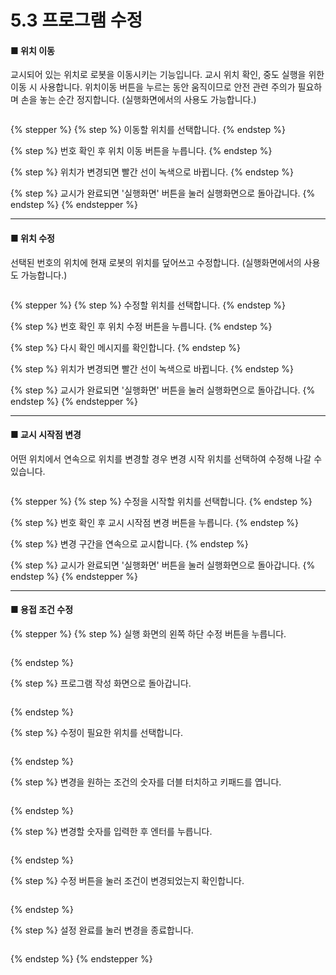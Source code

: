 # 5.3 프로그램 수정

#### ■ 위치 이동

교시되어 있는 위치로 로봇을 이동시키는 기능입니다. 교시 위치 확인, 중도 실행을 위한 이동 시 사용합니다. 위치이동 버튼을 누르는 동안 움직이므로 안전 관련 주의가 필요하며 손을 놓는 순간 정지합니다. (실행화면에서의 사용도 가능합니다.)

<figure><img src="img/section5.3_1.jpg" alt=""><figcaption></figcaption></figure>

{% stepper %}
{% step %}
이동할 위치를 선택합니다.
{% endstep %}

{% step %}
번호 확인 후 위치 이동 버튼을 누릅니다.
{% endstep %}

{% step %}
위치가 변경되면 빨간 선이 녹색으로 바뀝니다.
{% endstep %}

{% step %}
교시가 완료되면 '실행화면' 버튼을 눌러 실행화면으로 돌아갑니다.
{% endstep %}
{% endstepper %}

***

#### ■ 위치 수정

선택된 번호의 위치에 현재 로봇의 위치를 덮어쓰고 수정합니다. (실행화면에서의 사용도 가능합니다.)

<figure><img src="img/section5.3_2.jpg" alt=""><figcaption></figcaption></figure>

{% stepper %}
{% step %}
수정할 위치를 선택합니다.
{% endstep %}

{% step %}
번호 확인 후 위치 수정 버튼을 누릅니다.
{% endstep %}

{% step %}
다시 확인 메시지를 확인합니다.
{% endstep %}

{% step %}
위치가 변경되면 빨간 선이 녹색으로 바뀝니다.
{% endstep %}

{% step %}
교시가 완료되면 '실행화면' 버튼을 눌러 실행화면으로 돌아갑니다.
{% endstep %}
{% endstepper %}

***

#### ■ 교시 시작점 변경

어떤 위치에서 연속으로 위치를 변경할 경우 변경 시작 위치를 선택하여 수정해 나갈 수 있습니다.

<figure><img src="img/section5.3_3.jpg" alt=""><figcaption></figcaption></figure>

{% stepper %}
{% step %}
수정을 시작할 위치를 선택합니다.
{% endstep %}

{% step %}
번호 확인 후 교시 시작점 변경 버튼을 누릅니다.
{% endstep %}

{% step %}
변경 구간을 연속으로 교시합니다.
{% endstep %}

{% step %}
교시가 완료되면 '실행화면' 버튼을 눌러 실행화면으로 돌아갑니다.
{% endstep %}
{% endstepper %}

***

#### ■ 용접 조건 수정

{% stepper %}
{% step %}
실행 화면의 왼쪽 하단 수정 버튼을 누릅니다.

<figure><img src="img/section5.3_4.jpg" alt=""><figcaption></figcaption></figure>
{% endstep %}

{% step %}
프로그램 작성 화면으로 돌아갑니다.

<figure><img src="img/section5.3_5.jpg" alt=""><figcaption></figcaption></figure>
{% endstep %}

{% step %}
수정이 필요한 위치를 선택합니다.

<figure><img src="img/section5.3_6.jpg" alt=""><figcaption></figcaption></figure>
{% endstep %}

{% step %}
변경을 원하는 조건의 숫자를 더블 터치하고 키패드를 엽니다.

<figure><img src="img/section5.3_7.jpg" alt=""><figcaption></figcaption></figure>
{% endstep %}

{% step %}
변경할 숫자를 입력한 후 엔터를 누릅니다.

<figure><img src="img/section5.3_8.jpg" alt=""><figcaption></figcaption></figure>
{% endstep %}

{% step %}
수정 버튼을 눌러 조건이 변경되었는지 확인합니다.

<figure><img src="img/section5.3_9.jpg" alt=""><figcaption></figcaption></figure>
{% endstep %}

{% step %}
설정 완료를 눌러 변경을 종료합니다.

<figure><img src="img/section5.3_10.jpg" alt=""><figcaption></figcaption></figure>
{% endstep %}
{% endstepper %}

